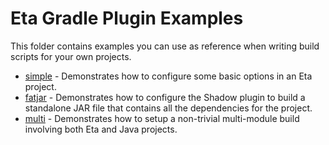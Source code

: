 # Eta Gradle Plugin Examples

This folder contains examples you can use as reference when writing build scripts for your own projects.

- [simple](./simple) - Demonstrates how to configure some basic options in an Eta project.
- [fatjar](./fatjar) - Demonstrates how to configure the Shadow plugin to build a standalone JAR file that contains all the dependencies for the project.
- [multi](./fatjar) - Demonstrates how to setup a non-trivial multi-module build involving both Eta and Java projects.
